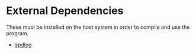 # External Dependencies
These must be installed on the host system in order to compile and use the program.
- [spdlog](https://github.com/gabime/spdlog)